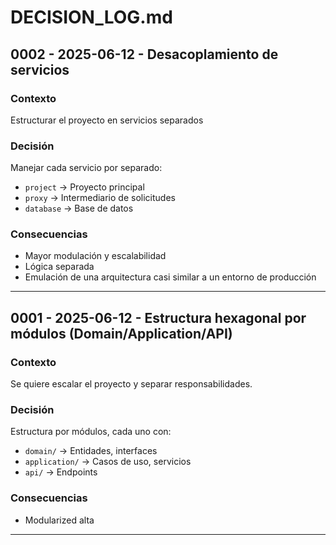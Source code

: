 # DECISION_LOG.md

## 0002 - 2025-06-12 - Desacoplamiento de servicios

### Contexto

Estructurar el proyecto en servicios separados

### Decisión

Manejar cada servicio por separado:

- `project` → Proyecto principal
- `proxy` → Intermediario de solicitudes
- `database` → Base de datos

### Consecuencias

- Mayor modulación y escalabilidad
- Lógica separada
- Emulación de una arquitectura casi similar a un entorno de producción

---

## 0001 - 2025-06-12 - Estructura hexagonal por módulos (Domain/Application/API)

### Contexto

Se quiere escalar el proyecto y separar responsabilidades.

### Decisión

Estructura por módulos, cada uno con:

- `domain/` → Entidades, interfaces
- `application/` → Casos de uso, servicios
- `api/` → Endpoints

### Consecuencias

- Modularized alta

---
